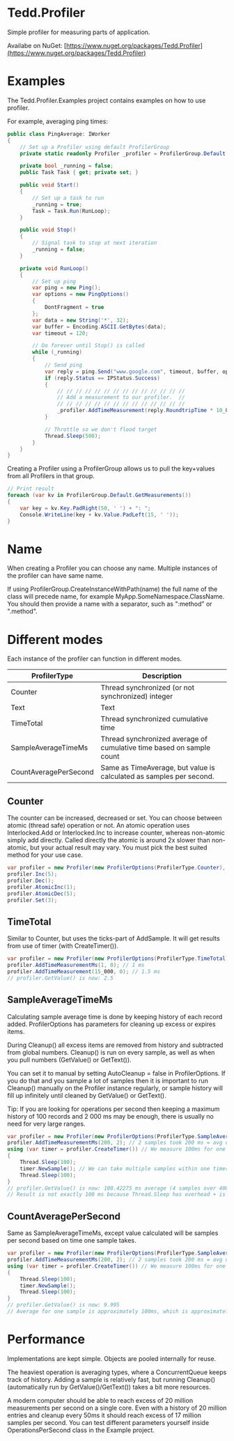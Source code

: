 # Tedd.Profiler
Simple profiler for measuring parts of application.

Availabe on NuGet: [https://www.nuget.org/packages/Tedd.Profiler](https://www.nuget.org/packages/Tedd.Profiler)

# Examples

The Tedd.Profiler.Examples project contains examples on how to use profiler. 

For example, averaging ping times:

```c#
public class PingAverage: IWorker
{
    // Set up a Profiler using default ProfilerGroup
    private static readonly Profiler _profiler = ProfilerGroup.Default.CreateInstance(new ProfilerOptions(ProfilerType.SampleAverageTimeMs, 1_000, 10_000));

    private bool _running = false;
    public Task Task { get; private set; }

    public void Start()
    {
        // Set up a task to run
        _running = true;
        Task = Task.Run(RunLoop);
    }

    public void Stop()
    {
        // Signal task to stop at next iteration
        _running = false;
    }

    private void RunLoop()
    {
        // Set up ping
        var ping = new Ping();
        var options = new PingOptions()
        {
            DontFragment = true
        };
        var data = new String('*', 32);
        var buffer = Encoding.ASCII.GetBytes(data);
        var timeout = 120;

        // Do forever until Stop() is called
        while (_running)
        {
            // Send ping
            var reply = ping.Send("www.google.com", timeout, buffer, options);
            if (reply.Status == IPStatus.Success)
            {
                // // // // // // // // // // // // // //
                // Add a measurement to our profiler.  //
                // // // // // // // // // // // // // //
                _profiler.AddTimeMeasurement(reply.RoundtripTime * 10_000, 1);
            }

            // Throttle so we don't flood target
            Thread.Sleep(500);
        }
    }
}
```
Creating a Profiler using a ProfilerGroup allows us to pull the key+values from all Profilers in that group.

```c#
// Print result
foreach (var kv in ProfilerGroup.Default.GetMeasurements())
{
    var key = kv.Key.PadRight(50, ' ') + ": ";
    Console.WriteLine(key + kv.Value.PadLeft(15, ' '));
}
```
# Name

When creating a Profiler you can choose any name. Multiple instances of the profiler can have same name.  

If using ProfilerGroup.CreateInstanceWithPath(name) the full name of the class will precede name, for example MyApp.SomeNamespace.ClassName. You should then provide a name with a separator, such as ":method" or ".method".

# Different modes

Each instance of the profiler can function in different modes.

| ProfilerType          | Description                                                  |
| --------------------- | ------------------------------------------------------------ |
| Counter               | Thread synchronized (or not synchronized) integer            |
| Text                  | Text                                                         |
| TimeTotal             | Thread synchronized cumulative time                          |
| SampleAverageTimeMs   | Thread synchronized average of cumulative time based on sample count |
| CountAveragePerSecond | Same as TimeAverage, but value is calculated as samples per second. |

## Counter

The counter can be increased, decreased or set. You can choose between atomic (thread safe) operation or not. An atomic operation uses Interlocked.Add or Interlocked.Inc to increase counter, whereas non-atomic simply add directly. Called directly the atomic is around 2x slower than non-atomic, but your actual result may vary. You must pick the best suited method for your use case.

```c#
var profiler = new Profiler(new ProfilerOptions(ProfilerType.Counter), "Test");
profiler.Inc(5);
profiler.Dec();
profiler.AtomicInc(1);
profiler.AtomicDec(5);
profiler.Set(3);
```
## TimeTotal

Similar to Counter, but uses the ticks-part of AddSample. It will get results from use of timer (with CreateTimer()).

```c#
var profiler = new Profiler(new ProfilerOptions(ProfilerType.TimeTotal), "Test");
profiler.AddTimeMeasurementMs(1, 0); // 1 ms
profiler.AddTimeMeasurement(15_000, 0); // 1.5 ms
// profiler.GetValue() is now: 2.5
```
## SampleAverageTimeMs

Calculating sample average time is done by keeping history of each record added. ProfilerOptions has parameters for cleaning up excess or expires items.

During Cleanup() all excess items are removed from history and subtracted from global numbers. Cleanup() is run on every sample, as well as when you pull numbers (GetValue() or GetText()).

You can set it to manual by setting AutoCleanup = false in ProfilerOptions. If you do that and you sample a lot of samples then it is important to run Cleanup() manually on the Profiler instance regularly, or sample history will fill up infinitely until cleaned by GetValue() or GetText().

Tip: If you are looking for operations per second then keeping a maximum history of 100 records and 2 000 ms may be enough, there is usually no need for very large ranges.

```c#
var profiler = new Profiler(new ProfilerOptions(ProfilerType.SampleAverageTimeMs), "Test");
profiler.AddTimeMeasurementMs(200, 2); // 2 samples took 200 ms = avg of 100ms
using (var timer = profiler.CreateTimer()) // We measure 100ms for one sample
{
    Thread.Sleep(100);
    timer.NewSample(); // We can take multiple samples within one timer
    Thread.Sleep(100);
}
// profiler.GetValue() is now: 100.42275 ms average (4 samples over 400 ms total)
// Result is not exactly 100 ms because Thread.Sleep has overhead + is not that accurate.
```
## CountAveragePerSecond

Same as SampleAverageTimeMs, except value calculated will be samples per second based on time one sample takes.

```c#
var profiler = new Profiler(new ProfilerOptions(ProfilerType.SampleAveragePerSecond), "Test");
profiler.AddTimeMeasurementMs(200, 2); // 2 samples took 200 ms = avg of 100ms
using (var timer = profiler.CreateTimer()) // We measure 100ms for one sample
{
    Thread.Sleep(100);
    timer.NewSample();
    Thread.Sleep(100);
}
// profiler.GetValue() is now: 9.995
// Average for one sample is approximately 100ms, which is approximately 10 per second.
```
# Performance

Implementations are kept simple. Objects are pooled internally for reuse.

The heaviest operation is averaging types, where a ConcurrentQueue keeps track of history. Adding a sample is relatively fast, but running Cleanup() (automatically run by GetValue()/GetText()) takes a bit more resources.

A modern computer should be able to reach excess of 20 million measurements per second on a single core. Even with a history of 20 million entries and cleanup every 50ms it should reach excess of 17 million samples per second. You can test different parameters yourself inside OperationsPerSecond class in the Example project.